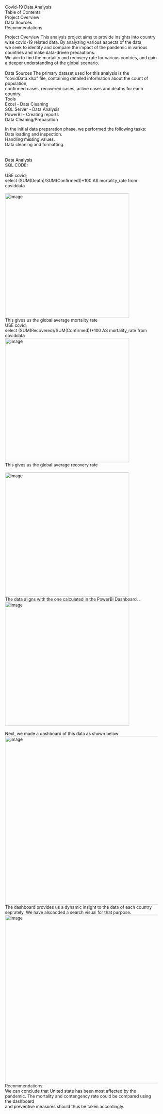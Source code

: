 Covid-19 Data Analysis
<br>
Table of Contents<br>
Project Overview<br>
Data Sources<br>
Recommendations<br>

Project Overview
This analysis project aims to provide insights into country wise covid-19 related data. By analyzing various aspects of the data,<br>
we seek to identify and compare the impact of the pandemic in various countries and make data-driven precautions.<br>
We aim to find the mortality and recovery rate for various contries, and gain a deeper understanding of the global scenario.<br>
<br>
Data Sources
The primary dataset used for this analysis is the "covidData.xlsx" file, containing detailed information about the count of population, <br>
confirmed cases, recovered cases, active cases and deaths for each country.
<br>
Tools<br>
Excel - Data Cleaning<br>
SQL Server - Data Analysis<br>
PowerBI - Creating reports<br>
Data Cleaning/Preparation<br>

In the initial data preparation phase, we performed the following tasks:<br>
Data loading and inspection.<br>
Handling missing values.<br>
Data cleaning and formatting.<br>
<br><br>
Data Analysis<br>
SQL CODE: <br>
<br>
USE covid;<br>
select (SUM(Death)/SUM(Confirmed))*100 AS mortality_rate from coviddata
<br><br>
<img width="409" alt="image" src="https://github.com/Sneha-2310/Covid19_Analysis/assets/98509803/fdb278e4-6567-4d69-952c-a8b2ceb1255e">
<br>
This gives us the global average  mortality rate
<br>
USE covid;<br>
select (SUM(Recovered)/SUM(Confirmed))*100 AS mortality_rate from coviddata
<br>
<img width="409" alt="image" src="https://github.com/Sneha-2310/Covid19_Analysis/assets/98509803/9ba21bf9-8ecf-4a26-aee5-cef1f29d51ce">
<br>
This gives us the global average recovery rate
<br><br>
<img width="409" alt="image" src="https://github.com/Sneha-2310/Covid19_Analysis/assets/98509803/dd2ed37d-fa42-43cc-ad16-8a27e657bc9c">
<br>
The data aligns with the one calculated in the PowerBI Dashboard.
.<br>
<img width="409" alt="image" src="https://github.com/Sneha-2310/Covid19_Analysis/assets/98509803/97f7ff0b-10ec-4eb8-9ec7-40be2652e3b5">
<br><br>
 Next, we made a dashboard of this data as shown below
<br>
<img width="555" alt="image" src="https://github.com/Sneha-2310/Covid19_Analysis/assets/98509803/08d29399-814a-45b4-a04e-6d8dda949a96">
<br>
The dashboard provides us a dynamic insight to the data of each country seprately. We have alsoadded a search visual for that purpose.
<br>
<img width="555" alt="image" src="https://github.com/Sneha-2310/Covid19_Analysis/assets/98509803/2a80ecfa-0c00-46be-b04f-43b12719a8e4">
<br>
Recommendations:<br>
We can conclude that United state has been most affected by the pandemic. The mortality and contengency rate could be compared using the dashboard <br>
and preventive measures should thus be taken accordingly. <br>



